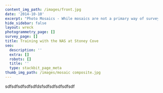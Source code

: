 ```yaml
---
content_img_path: /images/front.jpg
date: '2014-10-10'
excerpt: "Photo Mosaics - While mosaics are not a primary way of surveying a site, it is a great way to photograph a whole site or just one artifact, particularly in poor visibilty when a single photograph from a high position is not possible. A series of overlapping images are taken then merged together using relatively common software. It is important for each photograph to be taken from the same height and directly above the object. In training\_ this is aided with a simple framework as the inset photograph shows, the training was carried out on the remains of the Gresham Ship (Elizabethan wreck of 1574) at Stoney Cove Dive Centre just outside Leicester."
hide_sidebar: false
layout: wreck
photogrammetry_page: []
survey_page: []
title: Training with the NAS at Stoney Cove
seo:
  description: ''
  extra: []
  robots: []
  title: ''
  type: stackbit_page_meta
thumb_img_path: /images/mosaic composite.jpg
---
```

sdfsdfsdfsdfsdfdsfsdfsdfsdfsdfsdf